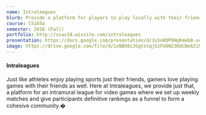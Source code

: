 ```yaml
---
name: Intraleagues
blurb: Provide a platform for players to play locally with their friends, regardless of their skill level forming a more cohesive gaming community, allowing all players to play.
course: CS165a
semester: 2016 (Fall)
portfolio: http://ssax18.wixsite.com/intraleagues
presentation: https://docs.google.com/presentation/d/1uSn0QP8HqK4eb8-seru5B0RPiwrpD01vg75n8EGG1dg/edit?usp=sharing
image: https://drive.google.com/file/d/1xNBX0zJGgtxtqj5zFU6N23RdCNe6ZiNC/view?usp=sharing
---
```

#### Intraleagues
Just like athletes enjoy playing sports just their friends, gamers love playing games with their friends as well. Here at Intraleagues, we provide just that, a platform for an intramural league for video games where we set up weekly matches and give participants definitive rankings as a funnel to form a cohesive community.�

